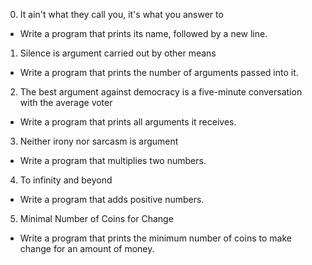 0. It ain't what they call you, it's what you answer to
  - Write a program that prints its name, followed by a new line.

1. Silence is argument carried out by other means
  - Write a program that prints the number of arguments passed into it.

2. The best argument against democracy is a five-minute conversation with the average voter
  - Write a program that prints all arguments it receives.

3. Neither irony nor sarcasm is argument
  - Write a program that multiplies two numbers.

4. To infinity and beyond
  - Write a program that adds positive numbers.

5. Minimal Number of Coins for Change
  - Write a program that prints the minimum number of coins to make change for an amount of money.
